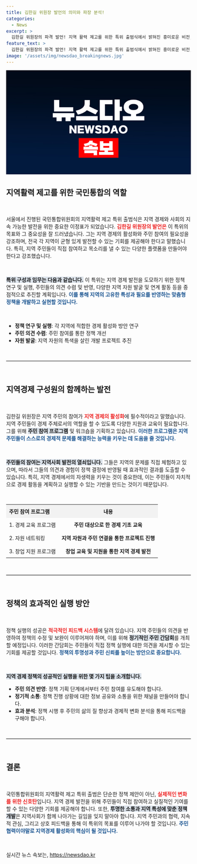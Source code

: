 ```yaml
---
title: 김한길 위원장 발언의 의미와 파장 분석!
categories:
  - News
excerpt: >
  김한길 위원장의 파격 발언! 지역 활력 제고를 위한 특위 출범식에서 밝혀진 흥미로운 비전, 국민의 관심을 끌 전망!
feature_text: >
  김한길 위원장의 파격 발언! 지역 활력 제고를 위한 특위 출범식에서 밝혀진 흥미로운 비전, 국민의 관심을 끌 전망!
image: '/assets/img/newsdao_breakingnews.jpg'
---
```


<p><img src="/assets/img/newsdao_breakingnews.jpg" alt="implanttips 속보" /></p>

<h2 data-ke-size="size26">지역활력 제고를 위한 국민통합의 역할</h2>

<p data-ke-size="size16">&nbsp;</p>

<p data-ke-size="size16">서울에서 진행된 국민통합위원회의 지역활력 제고 특위 출범식은 지역 경제와 사회의 지속 가능한 발전을 위한 중요한 이정표가 되었습니다. <b><span style="color: #ee2323;">김한길 위원장의 발언은</span></b> 이 특위의 목표와 그 중요성을 잘 드러냈습니다. 그는 지역 경제의 활성화와 주민 참여의 필요성을 강조하며, 전국 각 지역이 균형 있게 발전할 수 있는 기회를 제공해야 한다고 말했습니다. 특히, 지역 주민들이 직접 참여하고 목소리를 낼 수 있는 다양한 플랫폼을 만들어야 한다고 강조했습니다.</p>

<p data-ke-size="size16">&nbsp;</p>

<p><b><span style="background-color: #21538527;">특위 구성과 임무는 다음과 같습니다.</span></b> 이 특위는 지역 경제 발전을 도모하기 위한 정책 연구 및 실행, 주민들의 의견 수렴 및 반영, 다양한 지역 자원 발굴 및 연계 활동 등을 중점적으로 추진할 계획입니다. <b><span style="color: #1a5490;">이를 통해 지역의 고유한 특성과 필요를 반영하는 맞춤형 정책을 개발하고 실현할 것입니다.</span></b></p></p>

<p data-ke-size="size16">&nbsp;</p>

<ul>
    <li><b>정책 연구 및 실행</b>: 각 지역에 적합한 경제 활성화 방안 연구</li>
    <li><b>주민 의견 수렴</b>: 주민 참여를 통한 정책 개선</li>
    <li><b>자원 발굴</b>: 지역 자원의 특색을 살린 개발 프로젝트 추진</li>
</ul>

<p data-ke-size="size16">&nbsp;</p>

<hr style="border-top: 1px solid #ccc;"/>

<p data-ke-size="size16">&nbsp;</p>

<h2 data-ke-size="size26">지역경제 구성원의 함께하는 발전</h2>

<p data-ke-size="size16">&nbsp;</p>

<p data-ke-size="size16">김한길 위원장은 지역 주민의 참여가 <b><span style="color: #ee2323;">지역 경제의 활성화</span></b>에 필수적이라고 말했습니다. 지역 주민들이 경제 주체로서의 역할을 할 수 있도록 다양한 지원과 교육이 필요합니다. 그를 위해 <b><span style="background-color: #21538527;">주민 참여 프로그램</span></b> 및 워크숍을 기획하고 있습니다. <b><span style="color: #1a5490;">이러한 프로그램은 지역 주민들이 스스로의 경제적 문제를 해결하는 능력을 키우는 데 도움을 줄 것입니다.</span></b></p>

<p data-ke-size="size16">&nbsp;</p>

<p><b><span style="background-color: #21538527;">주민들의 참여는 지역사회 발전의 열쇠입니다.</span></b> 그들은 지역의 문제를 직접 체험하고 있으며, 따라서 그들의 의견과 경험이 정책 결정에 반영될 때 효과적인 결과를 도출할 수 있습니다. 특히, 지역 경제에서의 자생력을 키우는 것이 중요한데, 이는 주민들이 자치적으로 경제 활동을 계획하고 실행할 수 있는 기반을 만드는 것이기 때문입니다.</p></p>

<p data-ke-size="size16">&nbsp;</p>

<table style="width: 100%; border-collapse: collapse;">
    <tr style="background-color: #f2f2f2;">
        <th style="text-align: left; padding: 8px;">주민 참여 프로그램</th>
        <th style="text-align: center; padding: 8px;">내용</th>
    </tr>
    <tr>
        <td style="text-align: left; padding: 8px;">1. 경제 교육 프로그램</td>
        <td style="text-align: center; padding: 8px;"><b>주민 대상으로 한 경제 기초 교육</b></td>
    </tr>
    <tr>
        <td style="text-align: left; padding: 8px;">2. 자원 네트워킹</td>
        <td style="text-align: center; padding: 8px;"><b>지역 자원과 주민 연결을 통한 프로젝트 진행</b></td>
    </tr>
    <tr>
        <td style="text-align: left; padding: 8px;">3. 창업 지원 프로그램</td>
        <td style="text-align: center; padding: 8px;"><b>창업 교육 및 지원을 통한 지역 경제 발전</b></td>
    </tr>
</table>

<p data-ke-size="size16">&nbsp;</p>

<hr style="border-top: 1px solid #ccc;"/>

<p data-ke-size="size16">&nbsp;</p>

<h2 data-ke-size="size26">정책의 효과적인 실행 방안</h2>

<p data-ke-size="size16">&nbsp;</p>

<p data-ke-size="size16">정책 실행의 성공은 <b><span style="color: #ee2323;">적극적인 피드백 시스템</span></b>에 달려 있습니다. 지역 주민들의 의견을 반영하여 정책의 수정 및 보완이 이루어져야 하며, 이를 위해 <b><span style="background-color: #21538527;">정기적인 주민 간담회</span></b>를 개최할 예정입니다. 이러한 간담회는 주민들이 직접 정책 실행에 대한 의견을 제시할 수 있는 기회를 제공할 것입니다. <b><span style="color: #1a5490;">정책의 투명성과 주민 신뢰를 높이는 방안으로 중요합니다.</span></b></p>

<p data-ke-size="size16">&nbsp;</p>

<p><b><span style="background-color: #21538527;">지역 경제 정책의 성공적인 실행을 위한 몇 가지 팁을 소개합니다.</span></b></p>

<ul>
    <li><b>주민 의견 반영</b>: 정책 기획 단계에서부터 주민 참여를 유도해야 합니다.</li>
    <li><b>정기적 소통</b>: 정책 진행 상황에 대한 정보 공유와 소통을 위한 채널을 만들어야 합니다.</li>
    <li><b>효과 분석</b>: 정책 시행 후 주민의 삶의 질 향상과 경제적 변화 분석을 통해 피드백을 구해야 합니다.</li>
</ul>

<p data-ke-size="size16">&nbsp;</p>

<hr style="border-top: 1px solid #ccc;"/>

<p data-ke-size="size16">&nbsp;</p>

<h2 data-ke-size="size26">결론</h2>

<p data-ke-size="size16">&nbsp;</p>

<p data-ke-size="size16">국민통합위원회의 지역활력 제고 특위 출범은 단순한 정책 제안이 아닌, <b><span style="color: #ee2323;">실제적인 변화를 위한 신호탄</span></b>입니다. 지역 경제 발전을 위해 주민들이 직접 참여하고 실질적인 기여를 할 수 있는 다양한 기회를 제공해야 합니다. 또한, <b><span style="background-color: #21538527;">투명한 소통과 지역 특성에 맞춘 정책 개발</span></b>은 지역사회가 함께 나아가는 길임을 잊지 말아야 합니다. 지역 주민과의 협력, 지속적 관심, 그리고 상호 피드백을 통해 이 특위의 목표를 이루어 나가야 할 것입니다. <b><span style="color: #1a5490;">주민 협력이야말로 지역경제 활성화의 핵심이 될 것입니다.</span></b></p>

<p data-ke-size="size16">&nbsp;</p>
실시간 뉴스 속보는, <a href="https://newsdao.kr" rel="dofollow">https://newsdao.kr</a>


